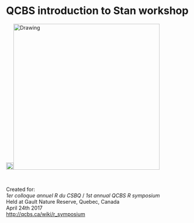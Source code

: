 # QCBS introduction to Stan workshop

<img src="http://mc-stan.org/images/stan_logo.png" alt="Drawing" style="width: 20px;"/><img src="http://qcbs.ca/wiki/_media/logo_text.png?w=500&tok=33a9d2" alt="Drawing" style="width: 400px;"/>

&nbsp;

Created for: 
<br> 
*1er colloque annuel R du CSBQ* / *1st annual QCBS R symposium*
<br> 
Held at Gault Nature Reserve, Quebec, Canada
<br> 
April 24th 2017
<br> 
http://qcbs.ca/wiki/r_symposium